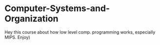 # Computer-Systems-and-Organization
Hey this course about how low level comp. programming works, especially MIPS. Enjoy)
